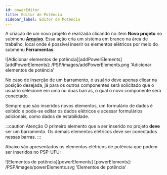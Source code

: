 ```yaml
---
id: powerEditor
title: Editor de Potência
sidebar_label: Editor de Potência
---
```


A criação de um novo projeto é realizada clicando no item **Novo projeto** no submenu [**Arquivo**](mainScreen#menu-ribbon). Essa ação cria um sistema em branco na área de trabalho, local onde é possível inserir os elementos elétricos por meio do submenu **Ferramentas**.

![Adicionar elementos de potência][addPowerElements]
[addPowerElements]: /PSP/images/addPowerElements.png 'Adicionar elementos de potência'

No caso de inserção de um barramento, o usuário deve apenas clicar na posição desejada, já para os outros componentes será solicitado que o usuário selecione em uma ou duas barras, o qual o novo componente será conectado.

Sempre que são inseridos novos elementos, um formulário de dados é exibido e pode-se editar os dados elétricos e acessar formulários adicionais, como dados de estabilidade.

:::caution Atenção
O primeiro elemento que a ser inserido no projeto **deve** ser um barramento. Os demais elementos elétricos deve ser conectados nessas barras.
:::

Abaixo são apresentados os elementos elétricos de potência que podem ser inseridos no PSP-UFU:

![Elementos de potência][powerElements]
[powerElements]: /PSP/images/powerElements.svg 'Elementos de potência'
